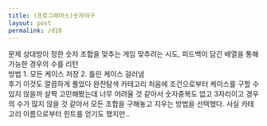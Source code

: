 ```yaml
---
title: (프로그래머스)숫자야구
layout: post
permalink: /d10
---
```


문제
    상대방이 정한 숫자 조합을 맞추는 게임
    맞추려는 시도, 피드백이 담긴 배열을 통해
    가능한 경우의 수를 리턴
<br>
방법
    1. 모든 케이스 저장
    2. 틀린 케이스 걸러냄
<br>
후기
    이것도 깔끔하게 풀었다
    완전탐색 카테고리
    처음에 조건으로부터 케이스를 구할 수 있지 않을까 살짝 고민해봤는데
    너무 어려울 것 같아서
    숫자중복도 없고 3자리이고 경우의 수가 많지 않을 것 같아서
    모든 조합을 구해놓고 지우는 방법을 선택했다.
    사실 카테고리 이름으로부터 힌트를 얻기도 했지만..